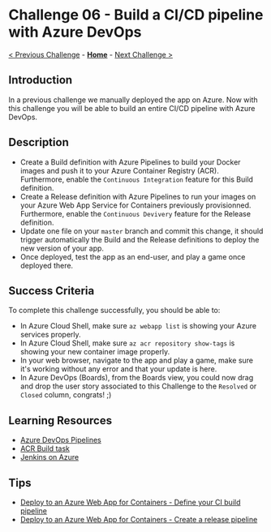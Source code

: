 # Challenge 06 - Build a CI/CD pipeline with Azure DevOps

[< Previous Challenge](./Challenge-05.md) - **[Home](../README.md)** - [Next Challenge >](./Challenge-07.md)

## Introduction

In a previous challenge we manually deployed the app on Azure. Now with this challenge you will be able to build an entire CI/CD pipeline with Azure DevOps.

## Description

- Create a Build definition with Azure Pipelines to build your Docker images and push it to your Azure Container Registry (ACR). Furthermore, enable the `Continuous Integration` feature for this Build definition.
- Create a Release definition with Azure Pipelines to run your images on your Azure Web App Service for Containers previously provisionned. Furthermore, enable the `Continuous Devivery` feature for the Release definition.
- Update one file on your `master` branch and commit this change, it should trigger automatically the Build and the Release definitions to deploy the new version of your app.
- Once deployed, test the app as an end-user, and play a game once deployed there.

## Success Criteria

To complete this challenge successfully, you should be able to:

- In Azure Cloud Shell, make sure `az webapp list` is showing your Azure services properly.
- In Azure Cloud Shell, make sure `az acr repository show-tags` is showing your new container image properly.
- In your web browser, navigate to the app and play a game, make sure it's working without any error and that your update is here.
- In Azure DevOps (Boards), from the Boards view, you could now drag and drop the user story associated to this Challenge to the `Resolved` or `Closed` column, congrats! ;)

## Learning Resources

- [Azure DevOps Pipelines](https://azure.microsoft.com/en-us/services/devops/pipelines/)
- [ACR Build task](https://docs.microsoft.com/en-us/azure/container-registry/container-registry-tasks-overview)
- [Jenkins on Azure](https://docs.microsoft.com/en-us/azure/jenkins/)

## Tips

- [Deploy to an Azure Web App for Containers - Define your CI build pipeline](https://docs.microsoft.com/en-us/azure/devops/pipelines/apps/cd/deploy-docker-webapp?view=vsts#define-your-ci-build-pipeline)
- [Deploy to an Azure Web App for Containers - Create a release pipeline](https://docs.microsoft.com/en-us/azure/devops/pipelines/apps/cd/deploy-docker-webapp?view=vsts#create-a-release-pipeline)
